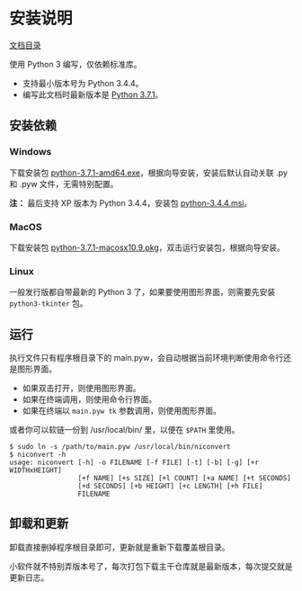 安装说明
========

[文档目录](./README.md)

使用 Python 3 编写，仅依赖标准库。

* 支持最小版本号为 Python 3.4.4。
* 编写此文档时最新版本是 [Python 3.7.1](https://www.python.org/downloads/release/python-370/)。

安装依赖
--------

### Windows

下载安装包 [python-3.7.1-amd64.exe](https://www.python.org/ftp/python/3.7.1/python-3.7.1-amd64.exe)，根据向导安装，安装后默认自动关联 .py 和 .pyw 文件，无需特别配置。

**注：** 最后支持 XP 版本为 Python 3.4.4，安装包 [python-3.4.4.msi](https://www.python.org/ftp/python/3.4.4/python-3.4.4.msi)。

### MacOS

下载安装包 [python-3.7.1-macosx10.9.pkg](https://www.python.org/ftp/python/3.7.1/python-3.7.1-macosx10.9.pkg)，双击运行安装包，根据向导安装。

### Linux

一般发行版都自带最新的 Python 3 了，如果要使用图形界面，则需要先安装 `python3-tkinter` 包。

运行
----

执行文件只有程序根目录下的 main.pyw，会自动根据当前环境判断使用命令行还是图形界面。

* 如果双击打开，则使用图形界面。
* 如果在终端调用，则使用命令行界面。
* 如果在终端以 ``main.pyw tk`` 参数调用，则使用图形界面。

或者你可以软链一份到 /usr/local/bin/ 里，以便在 `$PATH` 里使用。

```
$ sudo ln -s /path/to/main.pyw /usr/local/bin/niconvert
$ niconvert -h
usage: niconvert [-h] -o FILENAME [-f FILE] [-t] [-b] [-g] [+r WIDTHxHEIGHT]
                 [+f NAME] [+s SIZE] [+l COUNT] [+a NAME] [+t SECONDS]
                 [+d SECONDS] [+b HEIGHT] [+c LENGTH] [+h FILE]
                 FILENAME
```

卸载和更新
----------

卸载直接删掉程序根目录即可，更新就是重新下载覆盖根目录。

小软件就不特别弄版本号了，每次打包下载主干仓库就是最新版本，每次提交就是更新日志。
